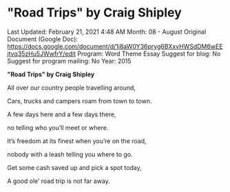 # "Road Trips" by Craig Shipley

Last Updated: February 21, 2021 4:48 AM
Month: 08 - August
Original Document (Google Doc): https://docs.google.com/document/d/1i8aW0Y36pryg6BXxvHWSdDM6wEEjtvq35zHu5JWwfrY/edit
Program: Word Theme Essay
Suggest for blog: No
Suggest for program mailing: No
Year: 2015

**"Road Trips" by Craig Shipley**

All over our country people travelling around,

Cars, trucks and campers roam from town to town.

A few days here and a few days there,

no telling who you’ll meet or where.

It’s freedom at its finest when you’re on the road,

nobody with a leash telling you where to go.

Get some cash saved up and pick a spot today,

A good ole’ road trip is not far away.